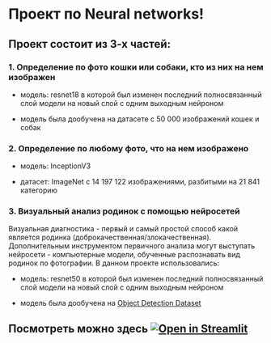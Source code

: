 # Проект по Neural networks!

## Проект состоит из 3-х частей:

### 1. Определение по фото кошки или собаки, кто из них на нем изображен 

 - модель: resnet18 в которой был изменен последний полносвязанный слой модели на новый слой с одним выходным нейроном

 - модель была дообучена на датасете с 50 000 изображений кошек и собак 

### 2. Определение по любому фото, что на нем изображено

 - модель: InceptionV3

 - датасет: ImageNet с 14 197 122 изображениями, разбитыми на 21 841 категорию

### 3. Визуальный анализ родинок с помощью нейросетей

Визуальная диагностика - первый и самый простой способ какой является родинка (доброкачественная/злокачественная). 
Дополнительным инструментом первичного анализа могут выступать нейросети - компьютерные модели, обученные распознавать вид родинок по фотографии.
В данном проекте использовались:

 - модель: resnet50 в которой был изменен последний полносвязанный слой модели на новый слой с одним выходным нейроном
   
 - модель была дообучена на [Object Detection Dataset](https://www.kaggle.com/datasets/fanconic/skin-cancer-malignant-vs-benign)

## Посмотреть можно здесь [![Open in Streamlit](https://static.streamlit.io/badges/streamlit_badge_black_white.svg)](https://nnproject-iidpbl7so8i.streamlit.app/Cat_and_Dogs)
